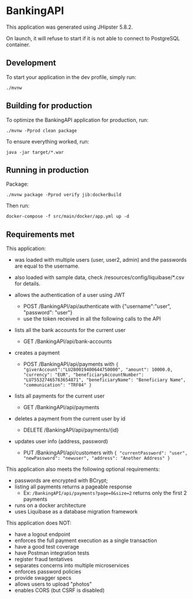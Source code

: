 # BankingAPI

This application was generated using JHipster 5.8.2.

On launch, it will refuse to start if it is not able to connect to PostgreSQL container.

## Development

To start your application in the dev profile, simply run:

    ./mvnw

## Building for production

To optimize the BankingAPI application for production, run:

    ./mvnw -Pprod clean package

To ensure everything worked, run:

    java -jar target/*.war

## Running in production

Package:

    ./mvnw package -Pprod verify jib:dockerBuild

Then run:

    docker-compose -f src/main/docker/app.yml up -d
    
## Requirements met

This application:
- was loaded with multiple users (user, user2, admin) and the passwords are equal to the username.

- also loaded with sample data, check /resources/config/liquibase/*.csv for details.

- allows the authentication of a user using JWT
    - POST /BankingAPI/api/authenticate with {"username":"user", "password": "user"}
    - use the token received in all the following calls to the API
    
- lists all the bank accounts for the current user
    - GET /BankingAPI/api/bank-accounts
    
- creates a payment
    - POST /BankingAPI/api/payments with 
    `{
     	"giverAccount":"LU280019400644750000",
         "amount": 10000.0,
         "currency": "EUR",
         "beneficiaryAccountNumber": "LU755327465763654871",
         "beneficiaryName": "Beneficiary Name",
         "communication": "TRF04"
     }`
     
- lists all payments for the current user
    - GET /BankingAPI/api/payments
    
- deletes a payment from the current user by id
    - DELETE /BankingAPI/api/payments/{id}
    
- updates user info (address, password)
    - PUT /BankingAPI/api/customers with 
    `{
     	"currentPassword": "user",
     	"newPassword": "newuser",
     	"address": "Another Address"
     }`

This application also meets the following optional requirements:
- passwords are encrypted with BCrypt;
- listing all payments returns a pageable response 
    - Ex: `/BankingAPI/api/payments?page=0&size=2` returns only the first 2 payments
- runs on a docker architecture
- uses Liquibase as a database migration framework


This application does NOT:
- have a logout endpoint
- enforces the full payment execution as a single transaction
- have a good test coverage
- have Postman integration tests
- register fraud tentatives
- separates concerns into multiple microservices
- enforces password policies
- provide swagger specs
- allows users to upload "photos"
- enables CORS (but CSRF is disabled)
